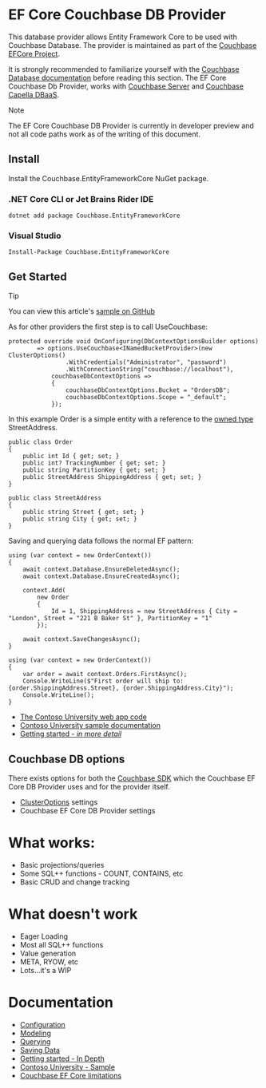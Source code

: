# EF Core Couchbase DB Provider

This database provider allows Entity Framework Core to be used with Couchbase Database. The provider is maintained as part of the [Couchbase EFCore Project](https://github.com/couchbaselabs/couchbase-efcore-provider).

It is strongly recommended to familiarize yourself with the [Couchbase Database documentation](https://docs.couchbase.com/home/index.html) before reading this section. The EF Core Couchbase Db Provider, works
with [Couchbase Server](https://docs.couchbase.com/home/server.html) and [Couchbase Capella DBaaS](https://docs.couchbase.com/home/cloud.html).

> [!NOTE]
> The EF Core Couchbase DB Provider is currently in developer preview and not all code paths work as of the writing of this document.

## Install

Install the Couchbase.EntityFrameworkCore NuGet package.

### .NET Core CLI or Jet Brains Rider IDE
```dotnet add package Couchbase.EntityFrameworkCore```
### Visual Studio
```Install-Package Couchbase.EntityFrameworkCore```

## Get Started

> [!TIP]
> You can view this article's [sample on GitHub](https://github.com/couchbaselabs/couchbase-efcore-provider/tree/main/samples/ContosoUniversity)

As for other providers the first step is to call UseCouchbase:

```
protected override void OnConfiguring(DbContextOptionsBuilder options)
        => options.UseCouchbase<INamedBucketProvider>(new ClusterOptions()
                .WithCredentials("Administrator", "password")
                .WithConnectionString("couchbase://localhost"),
            couchbaseDbContextOptions =>
            {
                couchbaseDbContextOptions.Bucket = "OrdersDB";
                couchbaseDbContextOptions.Scope = "_default";
            });
```

In this example Order is a simple entity with a reference to the [owned type](https://learn.microsoft.com/en-us/ef/core/modeling/owned-entities) StreetAddress.

```
public class Order
{
    public int Id { get; set; }
    public int? TrackingNumber { get; set; }
    public string PartitionKey { get; set; }
    public StreetAddress ShippingAddress { get; set; }
}
```
```
public class StreetAddress
{
    public string Street { get; set; }
    public string City { get; set; }
}
```

Saving and querying data follows the normal EF pattern:

```
using (var context = new OrderContext())
{
    await context.Database.EnsureDeletedAsync();
    await context.Database.EnsureCreatedAsync();

    context.Add(
        new Order
        {
            Id = 1, ShippingAddress = new StreetAddress { City = "London", Street = "221 B Baker St" }, PartitionKey = "1"
        });

    await context.SaveChangesAsync();
}

using (var context = new OrderContext())
{
    var order = await context.Orders.FirstAsync();
    Console.WriteLine($"First order will ship to: {order.ShippingAddress.Street}, {order.ShippingAddress.City}");
    Console.WriteLine();
}
```

* [The Contoso University web app code](https://github.com/couchbaselabs/couchbase-efcore-provider/tree/main/samples/ContosoUniversity)
* [Contoso University sample documentation](https://github.com/couchbaselabs/couchbase-efcore-provider/blob/main/docs/contoso-sample.md)
* [Getting started - _in more detail_](https://github.com/couchbaselabs/couchbase-efcore-provider/blob/main/docs/getting-started.md)

## Couchbase DB options
There exists options for both the [Couchbase SDK](https://docs.couchbase.com/dotnet-sdk/current/hello-world/start-using-sdk.html) which the Couchbase EF Core DB Provider uses and for the provider itself.
* [ClusterOptions](https://docs.couchbase.com/dotnet-sdk/current/ref/client-settings.html) settings
* Couchbase EF Core DB Provider settings

 # What works:
 * Basic projections/queries
 * Some SQL++ functions - COUNT, CONTAINS, etc
 * Basic CRUD and change tracking

 # What doesn't work
 * Eager Loading
 * Most all SQL++ functions
 * Value generation
 * META, RYOW, etc
 * Lots...it's a WIP

# Documentation
* [Configuration](https://github.com/couchbaselabs/couchbase-efcore-provider/blob/main/docs/configuration.md)
* [Modeling](https://github.com/couchbaselabs/couchbase-efcore-provider/blob/main/docs/modeling.md)
* [Querying](https://github.com/couchbaselabs/couchbase-efcore-provider/blob/main/docs/Queries.md)
* [Saving Data](https://github.com/couchbaselabs/couchbase-efcore-provider/blob/main/docs/crud.md)
* [Getting started - In Depth](https://github.com/couchbaselabs/couchbase-efcore-provider/blob/main/docs/getting-started.md)
* [Contoso University - Sample](https://github.com/couchbaselabs/couchbase-efcore-provider/blob/main/docs/contoso-sample.md)
* [Couchbase EF Core limitations](https://github.com/couchbaselabs/couchbase-efcore-provider/blob/main/docs/limitations.md)
